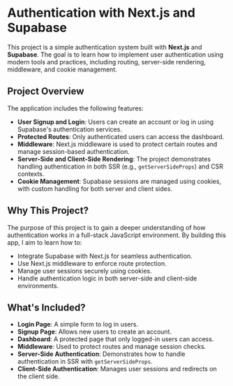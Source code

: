 # Authentication with Next.js and Supabase

This project is a simple authentication system built with **Next.js** and **Supabase**. The goal is to learn how to implement user authentication using modern tools and practices, including routing, server-side rendering, middleware, and cookie management.

## Project Overview

The application includes the following features:

- **User Signup and Login**: Users can create an account or log in using Supabase's authentication services.
- **Protected Routes**: Only authenticated users can access the dashboard.
- **Middleware**: Next.js middleware is used to protect certain routes and manage session-based authentication.
- **Server-Side and Client-Side Rendering**: The project demonstrates handling authentication in both SSR (e.g., `getServerSideProps`) and CSR contexts.
- **Cookie Management**: Supabase sessions are managed using cookies, with custom handling for both server and client sides.

## Why This Project?

The purpose of this project is to gain a deeper understanding of how authentication works in a full-stack JavaScript environment. By building this app, I aim to learn how to:

- Integrate Supabase with Next.js for seamless authentication.
- Use Next.js middleware to enforce route protection.
- Manage user sessions securely using cookies.
- Handle authentication logic in both server-side and client-side environments.

## What's Included?

- **Login Page**: A simple form to log in users.
- **Signup Page**: Allows new users to create an account.
- **Dashboard**: A protected page that only logged-in users can access.
- **Middleware**: Used to protect routes and manage session checks.
- **Server-Side Authentication**: Demonstrates how to handle authentication in SSR with `getServerSideProps`.
- **Client-Side Authentication**: Manages user sessions and redirects on the client side.
